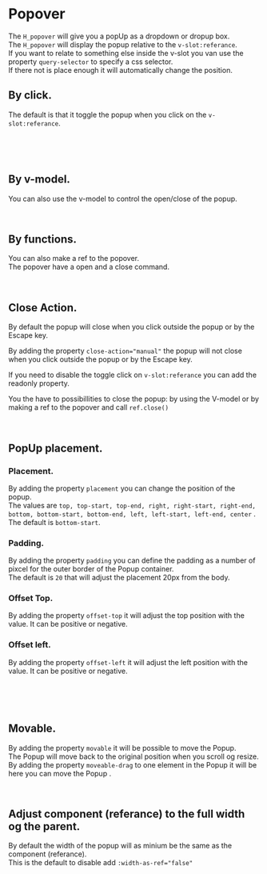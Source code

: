# Popover

<style>
  .popUpBox {
    border-radius: 4px;
    padding: 20px;
    background-color: var(--col-warn); 
  }
</style>

The `H_popover` will give you a popUp as a dropdown or dropup box.<br>
The `H_popover` will display the popup relative to the `v-slot:referance`.<br>
If you want to relate to something else inside the v-slot you van use the property `query-selector` to specify a css selector.<br>
If there not is place enough it will automatically change the position.<br>

## By click.

The default is that it toggle the popup when you click on the `v-slot:referance`.<br>


<br>

<hhl-live-editor title="" htmlCode='
    <template>
     <div class="flexRow items-center gap-4 flexWrap">
          <H_popover>
            <template v-slot:referance>
                <H_btn>Toggle</H_btn>
            </template>
            <div class="popUpBox">Hello</div>
          </H_popover>
     </div> 
    </template>
'>
</hhl-live-editor>

<br/>

## By v-model.

You can also use the v-model to control the open/close of the popup.

<hhl-live-editor title="" htmlCode='
    <template>
     <div class="flexRow items-center gap-4 flexWrap">
        <H_popover v-model="open">
          <div class="popUpBox">Hello</div>
        </H_popover>
        <H_checkbox v-model="open" label="open">
      </div>
    </template>
    <script>
    const open = ref(false)
    return {open}
    </script>
'>
</hhl-live-editor>

<br/>

## By functions.

You can also make a ref to the popover.<br>
The popover have a open and a close command.

<hhl-live-editor title="" htmlCode='
    <template>
     <div class="flexRow items-center gap-4 flexWrap">
        <H_popover ref="pop" close-action="manual">
            <template v-slot:referance>
                <div style="border: 1px solid red;line-height:2">referance</div>
            </template>
          <div class="popUpBox">Hello</div>
        </H_popover>
    <H_btn @click="open">open</H_btn>
    <H_btn @click="close">close</H_btn>
      </div>
    </template>
    <script>
    const pop = ref();
    function open() {
    pop.value.open();
    }
    function close() {
    pop.value.close();
    }
    return {open,close,pop}
    </script>
'>
</hhl-live-editor>

<br/>

## Close Action.

By default the popup will close when you click outside the popup or by the Escape key.<br>

By adding the property `close-action="manual"` the popup will not close when you click outside the popup or by the Escape key.<br>

If you need to disable the toggle click on  `v-slot:referance` you can add the readonly property.<br>

You the have to possibillities to close the popup: by using the V-model or by making a ref to the popover and call `ref.close()`

<hhl-live-editor title="" htmlCode='
    <template>
       <div class="flexRow items-center gap-4 flexWrap">
        <H_popover close-action="manual">
          <template v-slot:referance>
              <H_btn>close-action="manual"</H_btn>
          </template>
          <div class="popUpBox">Hello</div>
        </H_popover>
        <H_popover v-model="open" close-action="manual" readonly>
          <template v-slot:referance>
              <H_btn>close-action="manual" & readonly</H_btn>
          </template>
          <div class="popUpBox">Hello</div>
        </H_popover>
        <H_switch v-model="open" label="open">
      </div>
    </template>
    <script>
    const open = ref(false)
    return {open}
    </script>
'>
</hhl-live-editor>

<br/>


## PopUp placement.

### Placement.

By adding the property `placement` you can change the position of the popup.<br>
The values are `top, top-start, top-end, right, right-start, right-end, bottom, bottom-start, bottom-end, left, left-start, left-end, center` .<br>
The default is `bottom-start`.<br>

### Padding.

By adding the property `padding` you can define the padding as a number of pixcel for the outer border of the Popup container.<br>
The default is `20` that will adjust the placement 20px from the body.
<br>

### Offset Top.

By adding the property `offset-top` it will adjust the top position with the value. It can be positive or negative.<br>

### Offset left.

By adding the property `offset-left` it will adjust the left position with the value. It can be positive or negative.<br>
<br>
<br>
<hhl-live-editor title="" htmlCode='
    <template>
    <div class="thisContainer" style="border: 1px red dashed">
      <div class="flexCol gap-4 flexWrap">
       <div class="flexRow gap-12 items-center">
        <H_popover  :placement="placement" 
                :padding="padding"
                :offset-top="offsetTop"
                :offset-left="offsetLeft">      
            <template v-slot:referance>
              <H_btn>Open</H_btn>
            </template>
          <div class="popUpBox" >Hello</div>
        </H_popover>
      </div>
     <div class="flexRow items-center gap-4 mt-4" >
        <H_select hide-filter :list="selectData" v-model="placement" label="Placement"></H_select>
         <H_input type="number" v-model="padding" label="padding" style="max-width:150px"></H_input>
         <H_input type="number" v-model="offsetTop" label="offset-top" style="max-width:150px"></H_input>
         <H_input type="number" v-model="offsetLeft" label="offset-left" style="max-width:150px"></H_input>
      </div>
    </div>
    </div>
    </template>
    <script>
      const placement = ref("bottom-start");
      const inner = ref(false);
      const container = ref("slotElement");
      const querySelector = ref("body");
      const padding = ref(0);
      const offsetTop = ref(0);
      const offsetLeft = ref(0);
      const selectData = ["top"
        , "top-start"
        , "top-end"
        , "right"
        , "right-start"
        , "right-end"
        , "bottom"
        , "bottom-start"
        , "bottom-end"
        , "left"
        , "left-start"
        , "left-end"];
      const conType = [
          "slotElement"
        , "box"];
      const queryType = [
          "body"
        , "#page-container"  
        , ".thisContainer"];
      return { placement,inner, selectData, container, conType, querySelector, queryType,padding,offsetTop,offsetLeft }
    </script>
'>
</hhl-live-editor>

<br/>

## Movable.

By adding the property `movable` it will be possible to move the Popup.<br>
The Popup will move back to the original position when you scroll og resize.<br>
By adding the property `moveable-drag` to one element in the Popup it will be here you can move the Popup .<br>

<hhl-live-editor title="" htmlCode='
    <template>
      <div class="flexRow items-center gap-4 flexWrap">
        <H_popover movable>
          <template v-slot:referance>
              <H_btn>Drag</H_btn>
          </template>
          <div class="popUpBox">
          <div>Hello</div>
          </div>
        </H_popover>
          <H_popover movable>
          <template v-slot:referance>
              <H_btn>Drag by element"</H_btn>
          </template>
          <div class="popUpBox">
          <div moveable-drag style="background-color: lime; text-align: center; padding: 10px">dragme</div>
          <div>Hello</div>
          </div>
        </H_popover>
      </div>
    </template>
    <script>
      const popup = ref(false);
      return { popup }
    </script>
'>
</hhl-live-editor>

<br/>

## Adjust component (referance) to the full width og the parent.

By default the width of the popup will as minium be the same as the component (referance).<br>
This is the default to disable add `:width-as-ref="false"`

<hhl-live-editor title="" htmlCode='
    <template>
       <div class="flexRow items-center gap-4 flexWrap">
        <H_popover :width-as-ref="false">
          <template v-slot:referance>
              <H_btn>width-as-ref="false" .......</H_btn>
          </template>
          <div class="popUpBox">
          <div>Hello</div>
          </div>
        </H_popover>         
      </div>
    </template>
    <script>
      const popup = ref(false);
      return { popup }
    </script>
'>
</hhl-live-editor>

<br/>

<br/>
<br/>
<br/>
<br/>
